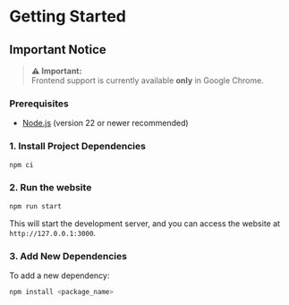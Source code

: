# Getting Started

## Important Notice

> **⚠️ Important:**  
> Frontend support is currently available **only** in Google Chrome.

### Prerequisites

- [Node.js](https://nodejs.org/) (version 22 or newer recommended)

### 1. Install Project Dependencies

```bash
npm ci
```

### 2. Run the website

```bash
npm run start
```
This will start the development server, and you can access the website at `http://127.0.0.1:3000`.

### 3. Add New Dependencies

To add a new dependency:

```bash
npm install <package_name>
```
